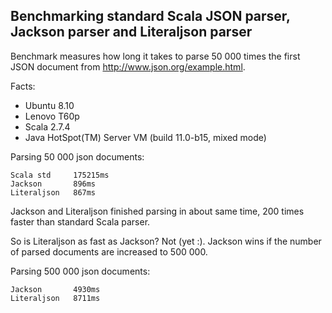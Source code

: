 Benchmarking standard Scala JSON parser, Jackson parser and Literaljson parser
------------------------------------------------------------------------------

Benchmark measures how long it takes to parse 50 000 times the first JSON document
from http://www.json.org/example.html. 

Facts:

* Ubuntu 8.10
* Lenovo T60p
* Scala 2.7.4
* Java HotSpot(TM) Server VM (build 11.0-b15, mixed mode)

Parsing 50 000 json documents:

    Scala std	  175215ms
    Jackson       896ms
    Literaljson	  867ms

Jackson and Literaljson finished parsing in about same time, 200 times faster than standard Scala parser.

So is Literaljson as fast as Jackson? Not (yet :). Jackson wins if the number of parsed 
documents are increased to 500 000.

Parsing 500 000 json documents:

    Jackson       4930ms
    Literaljson   8711ms

